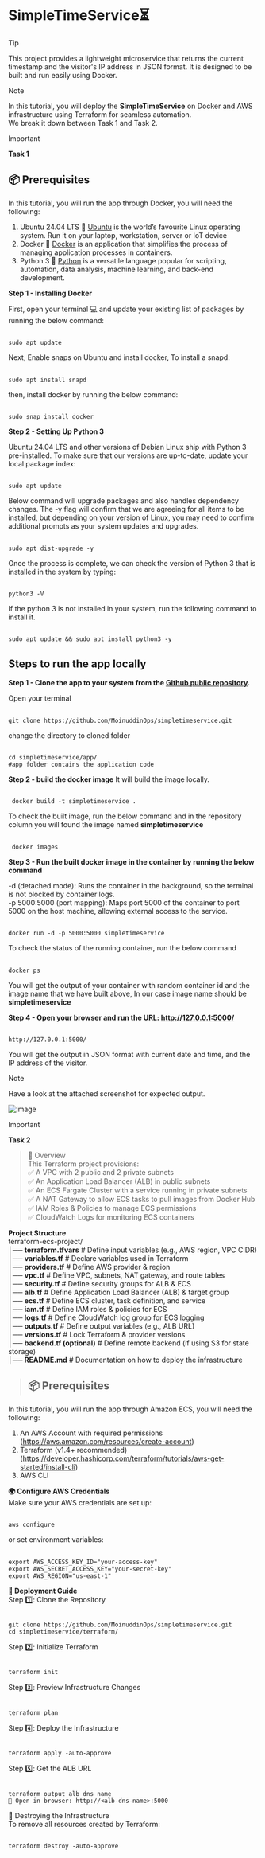 # SimpleTimeService⏳

> [!TIP]                                                    
> This project provides a lightweight microservice that returns the current timestamp and the visitor's IP address in JSON format. It is designed to be built and run easily using Docker.
                                                                                                                                                                                   
> [!NOTE]
>In this tutorial, you will deploy the **SimpleTimeService** on Docker and AWS infrastructure using Terraform for seamless automation.                   
> We break it down between Task 1 and Task 2.

> [!IMPORTANT]                         
> **Task 1**
> ## 📦 **Prerequisites**         
In this tutorial, you will run the app through Docker, you will need the following:
1. Ubuntu 24.04 LTS 🐧 [Ubuntu](https://ubuntu.com/download) is the world’s favourite Linux operating system. Run it on your laptop, workstation, server or IoT device
2. Docker 🐳 [Docker](https://www.docker.com/) is an application that simplifies the process of managing application processes in containers.
3. Python 3 🐍 [Python](https://www.python.org/) is a versatile language popular for scripting, automation, data analysis, machine learning, and back-end development.

**Step 1 - Installing Docker**           

First, open your terminal 💻 and update your existing list of packages by running the below command:                 
##
    sudo apt update
Next, Enable snaps on Ubuntu and install docker, To install a snapd:                                                 
##
    sudo apt install snapd                                                                                 
then, install docker by running the below command:                               
##
    sudo snap install docker

**Step 2 - Setting Up Python 3**                                                                             

Ubuntu 24.04 LTS and other versions of Debian Linux ship with Python 3 pre-installed. To make sure that our versions are up-to-date, update your local package index:
##
    sudo apt update

Below command will upgrade packages and also handles dependency changes. The -y flag will confirm that we are agreeing for all items to be installed, but depending on your version of Linux, you may need to confirm additional prompts as your system updates and upgrades.
##
    sudo apt dist-upgrade -y

Once the process is complete, we can check the version of Python 3 that is installed in the system by typing:
##
    python3 -V

If the python 3 is not installed in your system, run the following command to install it.
##
    sudo apt update && sudo apt install python3 -y


## Steps to run the app locally
**Step 1 - Clone the app to your system from the [Github public repository](https://github.com/MoinuddinOps/simpletimeservice.git).**                                                    

Open your terminal                                 
##
    git clone https://github.com/MoinuddinOps/simpletimeservice.git

change the directory to cloned folder
##
    cd simpletimeservice/app/                                                           #app folder contains the application code

**Step 2 - build the docker image**
It will build the image locally.
##
     docker build -t simpletimeservice .

To check the built image, run the below command and in the repository column you will found the image named **simpletimeservice**
##
     docker images

**Step 3 - Run the built docker image in the container by running the below command**   

-d (detached mode): Runs the container in the background, so the terminal is not blocked by container logs.                                                         
-p 5000:5000 (port mapping): Maps port 5000 of the container to port 5000 on the host machine, allowing external access to the service.                                                   

##
    docker run -d -p 5000:5000 simpletimeservice

To check the status of the running container, run the below command                                                                        
##
    docker ps
You will get the output of your container with random container id and the image name that we have built above, In our case image name should be **simpletimeservice**

**Step 4 - Open your browser and run the URL: http://127.0.0.1:5000/**
##
    http://127.0.0.1:5000/                                                                                
You will get the output in JSON format with current date and time, and the IP address of the visitor.                                                                                 

> [!NOTE]
> Have a look at the attached screenshot for expected output.

![image](https://github.com/user-attachments/assets/05cc1906-46c7-46d3-a904-56f419a7270a)                                                                              

> [!IMPORTANT]                         
> **Task 2**                                 

> 📌 Overview                                             
This Terraform project provisions:                                
✅ A VPC with 2 public and 2 private subnets                                 
✅ An Application Load Balancer (ALB) in public subnets                                        
✅ An ECS Fargate Cluster with a service running in private subnets                                               
✅ A NAT Gateway to allow ECS tasks to pull images from Docker Hub                                                         
✅ IAM Roles & Policies to manage ECS permissions                                                
✅ CloudWatch Logs for monitoring ECS containers                                                                  


**Project Structure**                                                                          
terraform-ecs-project/                                                    
  │── **terraform.tfvars**        # Define input variables (e.g., AWS region, VPC CIDR)                                     
  │── **variables.tf**            # Declare variables used in Terraform                                                 
  │── **providers.tf**            # Define AWS provider & region                                                         
  │── **vpc.tf**                  # Define VPC, subnets, NAT gateway, and route tables                                                     
  │── **security.tf**             # Define security groups for ALB & ECS                                                        
  │── **alb.tf**                  # Define Application Load Balancer (ALB) & target group                                                     
  │── **ecs.tf**                  # Define ECS cluster, task definition, and service                                     
  │── **iam.tf**                  # Define IAM roles & policies for ECS                                                       
  │── **logs.tf**                 # Define CloudWatch log group for ECS logging                                                           
  │── **outputs.tf**              # Define output variables (e.g., ALB URL)                                                      
  │── **versions.tf**             # Lock Terraform & provider versions                                                          
  │── **backend.tf (optional)**   # Define remote backend (if using S3 for state storage)                                                
│── **README.md**                 # Documentation on how to deploy the infrastructure                           
                                                                   
                                                                                               
> ## 📦 **Prerequisites**  
In this tutorial, you will run the app through Amazon ECS, you will need the following:
1. An AWS Account with required permissions (https://aws.amazon.com/resources/create-account)
2. Terraform (v1.4+ recommended) (https://developer.hashicorp.com/terraform/tutorials/aws-get-started/install-cli)
3. AWS CLI

**🌍 Configure AWS Credentials**                                                                          
      Make sure your AWS credentials are set up:                                        
##
    aws configure
or set environment variables:                                    
##
    export AWS_ACCESS_KEY_ID="your-access-key"
    export AWS_SECRET_ACCESS_KEY="your-secret-key"
    export AWS_REGION="us-east-1"                                          

**🚀 Deployment Guide**                                                         
Step 1️⃣: Clone the Repository
##
    git clone https://github.com/MoinuddinOps/simpletimeservice.git
    cd simpletimeservice/terraform/                                                            
                                                                                            
Step 2️⃣: Initialize Terraform
##
    terraform init

Step 3️⃣: Preview Infrastructure Changes
##
    terraform plan

Step 4️⃣: Deploy the Infrastructure
##
    terraform apply -auto-approve

Step 5️⃣: Get the ALB URL
##
    terraform output alb_dns_name
    📌 Open in browser: http://<alb-dns-name>:5000                                       

🚀 Destroying the Infrastructure                                                   
    To remove all resources created by Terraform:
##
    terraform destroy -auto-approve                   



    











